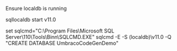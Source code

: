 Ensure localdb is running

sqllocaldb start v11.0

set sqlcmd="C:\Program Files\Microsoft SQL Server\110\Tools\Binn\SQLCMD.EXE"
sqlcmd -E -S (localdb)\v11.0 -Q "CREATE DATABASE UmbracoCodeGenDemo"
